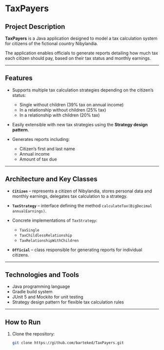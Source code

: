 # TaxPayers

## Project Description

**TaxPayers** is a Java application designed to model a tax calculation system for citizens of the fictional country Nibylandia.

The application enables officials to generate reports detailing how much tax each citizen should pay, based on their tax status and monthly earnings.

---

## Features

- Supports multiple tax calculation strategies depending on the citizen’s status:
  - Single without children (39% tax on annual income)
  - In a relationship without children (25% tax)
  - In a relationship with children (20% tax)

- Easily extensible with new tax strategies using the **Strategy design pattern**.

- Generates reports including:
  - Citizen’s first and last name
  - Annual income
  - Amount of tax due

---

## Architecture and Key Classes

- **`Citizen`** – represents a citizen of Nibylandia, stores personal data and monthly earnings, delegates tax calculation to a strategy.

- **`TaxStrategy`** – interface defining the method `calculateTax(BigDecimal annualEarnings)`.

- Concrete implementations of `TaxStrategy`:
  - `TaxSingle`
  - `TaxChildlessRelationship`
  - `TaxRelationshipWithChildren`

- **`Official`** – class responsible for generating reports for individual citizens.

---

## Technologies and Tools

- Java programming language
- Gradle build system
- JUnit 5 and Mockito for unit testing
- Strategy design pattern for flexible tax calculation rules

---

## How to Run

1. Clone the repository:
   ```bash
   git clone https://github.com/barteked/TaxPayers.git
